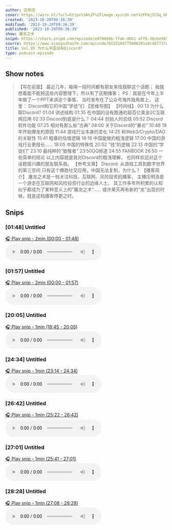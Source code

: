 ```yaml
---
author: 庄明浩
cover: https://wsrv.nl/?url=https%3A%2F%2Fimage.xyzcdn.net%2FFmjICGq_6HGf-_e1Rh11N-hjoWNI.png&w=200&h=200
created: '2023-10-20T09:36:39'
modified: '2023-10-20T09:36:39'
published: '2023-10-20T09:36:39'
show: 屠龙之术
snipd: https://share.snipd.com/episode/e470604b-ffab-4bb1-aff6-38cbe9b53140
source: https://www.xiaoyuzhoufm.com/episode/6532184775608281a9c4d773?utm_source=rss
title: Vol.05 为什么中国没有Discord?
type: podcast-episode
---
```



## Show notes
> 【写在前面】 
> 最近几年，每隔一段时间都有朋友来找我聊这个话题；
> 我就想着能不能把这些内容整理下，所以有了这期播客；
> PS：我是在今年上半年做了一个PPT来讲这个事情，
> 当时发布在了公众号海外独角兽上，
> 这里： Discord和它的中国“学徒”们 
> 【思维导图】 
> 【时间线】 
> 00:13 为什么聊Discord?
> 01:04 讲述结构
> 01:35 在中国的没有跑通的超百亿美金2C互联网应用
> 02:33 Discord到底是什么？
> 04:44 创始人的总结
> 05:52 Discord软件功能
> 07:25 相对有那么些“古典”
> 08:00 关于Discord的“暴论”
> 10:48 19年开始爆发的原因
> 11:44 游戏行业本身的变化
> 14:25 和Web3/Crypto/DAO的关联性
> 15:41 粗暴的估值逻辑
> 16:16 中国能做的粗浅逻辑
> 17:00 中国的游戏行业更擅长……
> 18:05 中国的特殊性
> 20:52 “钱”的逻辑
> 22:13 中国的“学徒们”
> 23:10 最纯粹的“致敬者”
> 23:50QQ频道
> 24:55 FANBOOK
> 26:50 一些简单的结论
> 以上内容就是我对Discord的粗浅理解，
> 也同样欢迎对这个话题感兴趣的朋友联系我。
> 【参考文章】 
> Discord: 从游戏工具到数字世界的第三空间 
> 只有这个爆款社交应用，中国无法复制，为什么？ 
> 【播客简介】 
> 屠龙之术是一档关注科技、互联网、风险投资的播客，
> 主播庄明浩是一个游走在互联网和风险投资行业的边缘人士。
> 其工作多年所积累的认知似乎都成为了某种意义上的”屠龙之术“……
> 或许某天再有新的“龙”出现的时候，就是这档播客停更之时。

## Snips
### [01:48] Untitled
[🎧 Play snip - 2min️ (00:00 - 01:48)](https://share.snipd.com/snip/b0df6e96-7ab0-421d-8bf1-8460bd3f8b8a)
<audio controls> <source src="https://dts-api.xiaoyuzhoufm.com/track/6507bc165c88d2412626b401/6532184775608281a9c4d773/media.xyzcdn.net/lg6MSGRw7yJ81cJSwQcUsGFI_-AB.m4a#t=00:00,01:48"> </audio>
### [01:57] Untitled
[🎧 Play snip - 2min️ (00:00 - 01:57)](https://share.snipd.com/snip/094bed68-d62e-4a44-baa5-19614a80bf09)
<audio controls> <source src="https://dts-api.xiaoyuzhoufm.com/track/6507bc165c88d2412626b401/6532184775608281a9c4d773/media.xyzcdn.net/lg6MSGRw7yJ81cJSwQcUsGFI_-AB.m4a#t=00:00,01:57"> </audio>
### [20:05] Untitled
[🎧 Play snip - 1min️ (18:45 - 20:05)](https://share.snipd.com/snip/7f8594e4-f5bd-441c-b7e8-4b263ebe3853)
<audio controls> <source src="https://dts-api.xiaoyuzhoufm.com/track/6507bc165c88d2412626b401/6532184775608281a9c4d773/media.xyzcdn.net/lg6MSGRw7yJ81cJSwQcUsGFI_-AB.m4a#t=18:45,20:05"> </audio>
### [24:34] Untitled
[🎧 Play snip - 1min️ (23:14 - 24:34)](https://share.snipd.com/snip/36eff711-f59f-4056-b65a-5fc037feed01)
<audio controls> <source src="https://dts-api.xiaoyuzhoufm.com/track/6507bc165c88d2412626b401/6532184775608281a9c4d773/media.xyzcdn.net/lg6MSGRw7yJ81cJSwQcUsGFI_-AB.m4a#t=23:14,24:34"> </audio>
### [26:42] Untitled
[🎧 Play snip - 1min️ (25:22 - 26:42)](https://share.snipd.com/snip/ac2132ed-4f35-4d28-ba27-a3a1263a55f6)
<audio controls> <source src="https://dts-api.xiaoyuzhoufm.com/track/6507bc165c88d2412626b401/6532184775608281a9c4d773/media.xyzcdn.net/lg6MSGRw7yJ81cJSwQcUsGFI_-AB.m4a#t=25:22,26:42"> </audio>
### [27:01] Untitled
[🎧 Play snip - 1min️ (25:41 - 27:01)](https://share.snipd.com/snip/0db66ffc-6a09-4b34-8650-732834bd732f)
<audio controls> <source src="https://dts-api.xiaoyuzhoufm.com/track/6507bc165c88d2412626b401/6532184775608281a9c4d773/media.xyzcdn.net/lg6MSGRw7yJ81cJSwQcUsGFI_-AB.m4a#t=25:41,27:01"> </audio>
### [28:28] Untitled
[🎧 Play snip - 1min️ (27:08 - 28:28)](https://share.snipd.com/snip/a4600cb5-4ef9-4a67-bedb-245aa94d3f62)
<audio controls> <source src="https://dts-api.xiaoyuzhoufm.com/track/6507bc165c88d2412626b401/6532184775608281a9c4d773/media.xyzcdn.net/lg6MSGRw7yJ81cJSwQcUsGFI_-AB.m4a#t=27:08,28:28"> </audio>
